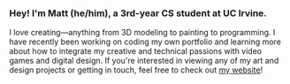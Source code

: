 ### Hey! I'm Matt (he/him), a 3rd-year CS student at UC Irvine.

I love creating—anything from 3D modeling to painting to programming. I have recently been working on coding my own portfolio and learning more about how to integrate my creative and technical passions with video games and digital design. If you're interested in viewing any of my art and design projects or getting in touch, feel free to check out [my website](matthewgies.com)!
